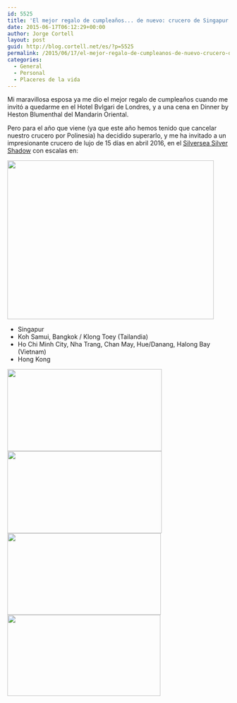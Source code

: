 ```yaml
---
id: 5525
title: 'El mejor regalo de cumpleaños... de nuevo: crucero de Singapur a Hong Kong'
date: 2015-06-17T06:12:29+00:00
author: Jorge Cortell
layout: post
guid: http://blog.cortell.net/es/?p=5525
permalink: /2015/06/17/el-mejor-regalo-de-cumpleanos-de-nuevo-crucero-de-singapur-a-hong-kong/
categories:
  - General
  - Personal
  - Placeres de la vida
---
```

Mi maravillosa esposa ya me dio el mejor regalo de cumpleaños cuando me invitó a quedarme en el Hotel Bvlgari de Londres, y a una cena en Dinner by Heston Blumenthal del Mandarin Oriental.

Pero para el año que viene (ya que este año hemos tenido que cancelar nuestro crucero por Polinesia) ha decidido superarlo, y me ha invitado a un impresionante crucero de lujo de 15 días en abril 2016, en el <a href="http://www.silversea.com/destinations/asia-cruise/3608/?ga=list" target="_blank">Silversea Silver Shadow</a> con escalas en:

<img class="aligncenter" src="http://www.silversea.com/wp-content/uploads/2015/01/ECM_41915_3533_EN_1-468x360.jpg" alt="" width="468" height="360" />

  * Singapur
  * Koh Samui, Bangkok / Klong Toey (Tailandia)
  * Ho Chi Minh City, Nha Trang, Chan May, Hue/Danang, Halong Bay (Vietnam)
  * Hong Kong

<img class="alignnone" src="http://www.silversea.com/wp-content/uploads/2014/09/ECM_31702_P_PortHighlights_HeroImg-1024x544.jpg" alt="" width="350" height="186" /><img class="alignnone" src="http://www.silversea.com/wp-content/uploads/2014/12/ECM_126480_NhaTrang_PortHigh_Img-1024x544.jpg" alt="" width="350" height="186" /><img class="alignnone" src="http://www.silversea.com/wp-content/uploads/2014/09/ECM_31597_P_PortHighlights_HeroImg_1-1024x544.jpg" alt="" width="348" height="185" /><img class="alignnone" src="http://www.silversea.com/wp-content/uploads/2014/09/ECM_31594_P_PortHighlights_HeroImg_1-1024x544.jpg" alt="" width="347" height="184" />